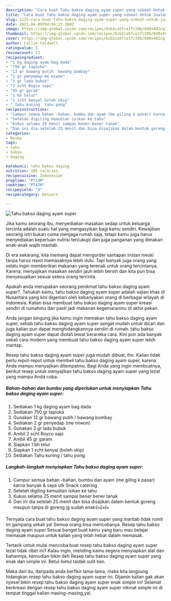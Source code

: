 ```yaml
---
description: "Cara buat Tahu bakso daging ayam super yang nikmat Untuk Jualan"
title: "Cara buat Tahu bakso daging ayam super yang nikmat Untuk Jualan"
slug: 1125-cara-buat-tahu-bakso-daging-ayam-super-yang-nikmat-untuk-jualan
date: 2021-04-09T04:04:23.360Z
image: https://img-global.cpcdn.com/recipes/6cb2ca5fce1fc20b/680x482cq70/tahu-bakso-daging-ayam-super-foto-resep-utama.jpg
thumbnail: https://img-global.cpcdn.com/recipes/6cb2ca5fce1fc20b/680x482cq70/tahu-bakso-daging-ayam-super-foto-resep-utama.jpg
cover: https://img-global.cpcdn.com/recipes/6cb2ca5fce1fc20b/680x482cq70/tahu-bakso-daging-ayam-super-foto-resep-utama.jpg
author: Callie Caldwell
ratingvalue: 5
reviewcount: 13
recipeingredient:
- "1 kg daging ayam bag dada"
- "750 gr tapioka"
- "13 gr bawang putih  bawang bombay"
- "2 gr penyedap me miwon"
- "3 gr lada bubuk"
- "2 scht Royco sapi"
- "45 gr garam"
- "1 bh telur"
- "1 scht kenyal boleh skip"
- " Tahu kuning  tahu pong"
recipeinstructions:
- "Campur semua bahan -bahan, bumbu dan ayam (me giling k pasar) karna banyak &amp; saya utk Snack catering"
- "Setelah digiling kemudian isikan ke tahu"
- "Kukus selama 25 menit sampai bener bener tanak"
- "Dan ini dia setelah 25 menit dan bisa disajikan dalam bentuk goreng maupun tanpa di goreng jg sudah enak👍👍👍"
categories:
- Resep
tags:
- tahu
- bakso
- daging

katakunci: tahu bakso daging 
nutrition: 105 calories
recipecuisine: Indonesian
preptime: "PT13M"
cooktime: "PT47M"
recipeyield: "4"
recipecategory: Dessert

---
```



![Tahu bakso daging ayam super](https://img-global.cpcdn.com/recipes/6cb2ca5fce1fc20b/680x482cq70/tahu-bakso-daging-ayam-super-foto-resep-utama.jpg)

Jika kamu seorang ibu, menyediakan masakan sedap untuk keluarga tercinta adalah suatu hal yang mengasyikan bagi kamu sendiri. Kewajiban seorang istri bukan cuma menjaga rumah saja, tetapi kamu juga harus menyediakan keperluan nutrisi tercukupi dan juga panganan yang dimakan anak-anak wajib mantab.

Di era  sekarang, kita memang dapat mengorder santapan instan meski tanpa harus repot memasaknya lebih dulu. Tapi banyak juga orang yang selalu ingin memberikan makanan yang terenak untuk orang tercintanya. Karena, menyajikan masakan sendiri jauh lebih bersih dan kita pun bisa menyesuaikan sesuai selera orang tercinta. 



Apakah anda merupakan seorang penikmat tahu bakso daging ayam super?. Tahukah kamu, tahu bakso daging ayam super adalah sajian khas di Nusantara yang kini digemari oleh kebanyakan orang di berbagai wilayah di Indonesia. Kalian bisa membuat tahu bakso daging ayam super kreasi sendiri di rumahmu dan pasti jadi makanan kegemaranmu di akhir pekan.

Anda jangan bingung jika kamu ingin memakan tahu bakso daging ayam super, sebab tahu bakso daging ayam super sangat mudah untuk dicari dan juga kalian pun dapat menghidangkannya sendiri di rumah. tahu bakso daging ayam super dapat diolah lewat beraneka cara. Kini pun ada banyak sekali cara modern yang membuat tahu bakso daging ayam super lebih mantap.

Resep tahu bakso daging ayam super juga mudah dibuat, lho. Kalian tidak perlu repot-repot untuk membeli tahu bakso daging ayam super, karena Anda mampu menyajikan ditempatmu. Bagi Anda yang ingin membuatnya, berikut resep untuk menyajikan tahu bakso daging ayam super yang lezat yang mampu Anda coba.

<!--inarticleads1-->

##### Bahan-bahan dan bumbu yang diperlukan untuk menyiapkan Tahu bakso daging ayam super:

1. Sediakan 1 kg daging ayam bag dada
1. Sediakan 750 gr tapioka
1. Gunakan 13 gr bawang putih / bawang bombay
1. Sediakan 2 gr penyedap (me miwon)
1. Gunakan 3 gr lada bubuk
1. Ambil 2 scht Royco sapi
1. Ambil 45 gr garam
1. Siapkan 1 bh telur
1. Siapkan 1 scht kenyal (boleh skip)
1. Sediakan  Tahu kuning / tahu pong




<!--inarticleads2-->

##### Langkah-langkah menyiapkan Tahu bakso daging ayam super:

1. Campur semua bahan -bahan, bumbu dan ayam (me giling k pasar) karna banyak &amp; saya utk Snack catering
1. Setelah digiling kemudian isikan ke tahu
1. Kukus selama 25 menit sampai bener bener tanak
1. Dan ini dia setelah 25 menit dan bisa disajikan dalam bentuk goreng maupun tanpa di goreng jg sudah enak👍👍👍




Ternyata cara buat tahu bakso daging ayam super yang mantab tidak rumit ini gampang sekali ya! Semua orang bisa mencobanya. Resep tahu bakso daging ayam super Sesuai banget buat kamu yang baru mau belajar memasak maupun untuk kalian yang telah hebat dalam memasak.

Tertarik untuk mulai mencoba buat resep tahu bakso daging ayam super lezat tidak ribet ini? Kalau ingin, mending kamu segera menyiapkan alat dan bahannya, kemudian bikin deh Resep tahu bakso daging ayam super yang enak dan simple ini. Betul-betul taidak sulit kan. 

Maka dari itu, daripada anda berfikir lama-lama, maka kita langsung hidangkan resep tahu bakso daging ayam super ini. Dijamin kalian gak akan nyesel bikin resep tahu bakso daging ayam super enak simple ini! Selamat berkreasi dengan resep tahu bakso daging ayam super nikmat simple ini di tempat tinggal kalian masing-masing,ya!.

